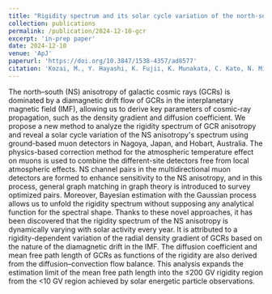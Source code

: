 ```yaml
---
title: "Rigidity spectrum and its solar cycle variation of the north-south anisotropy in galactic cosmic-rays observed by ground-based muon detectors"
collection: publications
permalink: /publication/2024-12-10-gcr
excerpt: 'in-prep paper'
date: 2024-12-10
venue: 'ApJ'
paperurl: 'https://doi.org/10.3847/1538-4357/ad8577'
citation: 'Kozai, M., Y. Hayashi, K. Fujii, K. Munakata, C. Kato, N. Miyashita, A. Kadokura, R. Kataoka, S. Miyake, M. L. Duldig, J. E. Humble, and K. Iwai (2024). &quot;Rigidity spectrum and its solar cycle variation of the north-south anisotropy in galactic cosmic-rays observed by ground-based muon detectors&quot; <i>ApJ</i>. 977, 160.'
---
```


The north–south (NS) anisotropy of galactic cosmic rays (GCRs) is dominated by a diamagnetic drift flow of GCRs in the interplanetary magnetic field (IMF), allowing us to derive key parameters of cosmic-ray propagation, such as the density gradient and diffusion coefficient. We propose a new method to analyze the rigidity spectrum of GCR anisotropy and reveal a solar cycle variation of the NS anisotropy's spectrum using ground-based muon detectors in Nagoya, Japan, and Hobart, Australia. The physics-based correction method for the atmospheric temperature effect on muons is used to combine the different-site detectors free from local atmospheric effects. NS channel pairs in the multidirectional muon detectors are formed to enhance sensitivity to the NS anisotropy, and in this process, general graph matching in graph theory is introduced to survey optimized pairs. Moreover, Bayesian estimation with the Gaussian process allows us to unfold the rigidity spectrum without supposing any analytical function for the spectral shape. Thanks to these novel approaches, it has been discovered that the rigidity spectrum of the NS anisotropy is dynamically varying with solar activity every year. It is attributed to a rigidity-dependent variation of the radial density gradient of GCRs based on the nature of the diamagnetic drift in the IMF. The diffusion coefficient and mean free path length of GCRs as functions of the rigidity are also derived from the diffusion–convection flow balance. This analysis expands the estimation limit of the mean free path length into the ≤200 GV rigidity region from the <10 GV region achieved by solar energetic particle observations.
